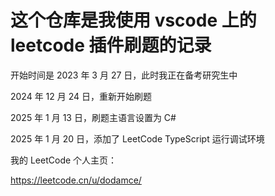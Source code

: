 # 这个仓库是我使用 vscode 上的 leetcode 插件刷题的记录

开始时间是 2023 年 3 月 27 日，此时我正在备考研究生中

2024 年 12 月 24 日，重新开始刷题

2025 年 1 月 13 日，刷题主语言设置为 C#

2025 年 1 月 20 日，添加了 LeetCode TypeScript 运行调试环境

我的 LeetCode 个人主页：

https://leetcode.cn/u/dodamce/
